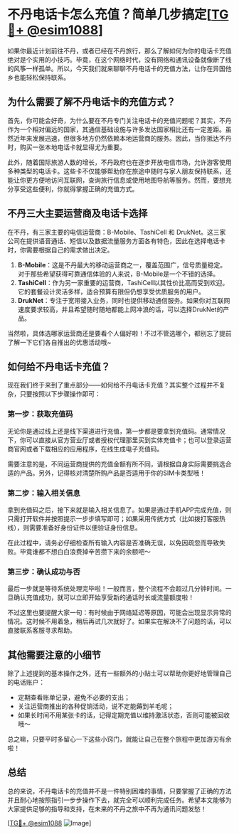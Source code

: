 # 不丹电话卡怎么充值？简单几步搞定[[TG💪+ @esim1088](https://t.me/s/esim1088)]

如果你最近计划前往不丹，或者已经在不丹旅行，那么了解如何为你的电话卡充值绝对是个实用的小技巧。毕竟，在这个网络时代，没有网络和通讯设备就像断了线的风筝一样孤单。所以，今天我们就来聊聊不丹电话卡的充值方法，让你在异国他乡也能轻松保持联系。

## 为什么需要了解不丹电话卡的充值方式？

首先，你可能会好奇，为什么要在不丹专门关注电话卡的充值问题呢？其实，不丹作为一个相对偏远的国家，其通信基础设施与许多发达国家相比还有一定差距。虽然近年来发展迅速，但很多地方仍然依赖本地运营商的服务。因此，当你抵达不丹时，购买一张本地电话卡就显得尤为重要。

此外，随着国际旅游人数的增长，不丹政府也在逐步开放电信市场，允许游客使用多种类型的电话卡。这些卡不仅能够帮助你在旅途中随时与家人朋友保持联系，还能让你更方便地访问互联网，查询旅行信息或使用地图导航等服务。然而，要想充分享受这些便利，你就得掌握正确的充值方式。

## 不丹三大主要运营商及电话卡选择

在不丹，有三家主要的电信运营商：B-Mobile、TashiCell 和 DrukNet。这三家公司在提供语音通话、短信以及数据流量服务方面各有特色，因此在选择电话卡时，你需要根据自己的需求做出决定。

1. **B-Mobile**：这是不丹最大的移动运营商之一，覆盖范围广，信号质量稳定。对于那些希望获得可靠通信体验的人来说，B-Mobile是一个不错的选择。
2. **TashiCell**：作为另一家重要的运营商，TashiCell以其性价比高而受到欢迎。它的套餐设计灵活多样，适合预算有限但仍想享受优质服务的用户。
3. **DrukNet**：专注于宽带接入业务，同时也提供移动通信服务。如果你对互联网速度要求较高，并且希望随时随地都能上网冲浪的话，可以选择DrukNet的产品。

当然啦，具体选哪家运营商还是要看个人偏好啦！不过不管选哪个，都别忘了提前了解一下它们各自推出的优惠活动哦~

## 如何给不丹电话卡充值？

现在我们终于来到了重点部分——如何给不丹电话卡充值？其实整个过程并不复杂，只要按照以下步骤操作即可：

### 第一步：获取充值码
无论你是通过线上还是线下渠道进行充值，第一步都是要拿到充值码。通常情况下，你可以直接从官方营业厅或者授权代理那里买到实体充值卡；也可以登录运营商官网或者下载相应的应用程序，在线生成电子充值码。

需要注意的是，不同运营商提供的充值金额有所不同，请根据自身实际需要挑选合适的产品。另外，记得核对清楚所购产品是否适用于你的SIM卡类型哦！

### 第二步：输入相关信息
拿到充值码之后，接下来就是输入相关信息了。如果是通过手机APP完成充值，则只需打开软件并按照提示一步步填写即可；如果采用传统方式（比如拨打客服热线），则需要准备好身份证件以便验证身份信息。

在此过程中，请务必仔细检查所有输入内容是否准确无误，以免因疏忽而导致失败。毕竟谁都不想白白浪费掉辛苦攒下来的余额吧～

### 第三步：确认成功与否
最后一步就是等待系统处理完毕啦！一般而言，整个流程不会超过几分钟时间。一旦确认充值成功，就可以立即开始享受新的通话时长或流量额度啦！

不过这里也要提醒大家一句：有时候由于网络延迟等原因，可能会出现显示异常的情况。这时候不用着急，稍后再试几次就好了。如果实在解决不了问题的话，可以直接联系客服寻求帮助。

## 其他需要注意的小细节

除了上述提到的基本操作之外，还有一些额外的小贴士可以帮助你更好地管理自己的电话账户：

- 定期查看账单记录，避免不必要的支出；
- 关注运营商推出的各种促销活动，说不定能薅到羊毛呢；
- 如果长时间不用某张卡的话，记得定期充值以维持激活状态，否则可能被回收哦～

总之嘛，只要平时多留心一下这些小窍门，就能让自己在整个旅程中更加游刃有余啦！

## 总结

总的来说，不丹电话卡的充值并不是一件特别困难的事情，只要掌握了正确的方法并且耐心地按照指引一步步操作下去，就完全可以顺利完成任务。希望本文能够为大家提供足够的指导和支持，在未来的不丹之旅中不再为通讯问题发愁！

[[TG💪+ @esim1088](https://t.me/s/esim1088) ![Image](https://i.postimg.cc/4NQfJmqS/Snipaste-2025-05-13-00-14-12.png)]
